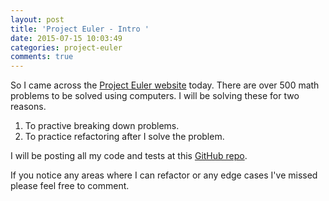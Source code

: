 ```yaml
---
layout: post
title: 'Project Euler - Intro '
date: 2015-07-15 10:03:49
categories: project-euler
comments: true
---
```

So I came across the [Project Euler website][project-euler] today. There are over 500 math problems to be solved using computers. I will be solving these for two reasons. 

1. To practive breaking down problems. 
2. To practice refactoring after I solve the problem. 

I will be posting all my code and tests at this [GitHub repo][gh-pe].

If you notice any areas where I can refactor or any edge cases I've missed please feel free to comment.

[project-euler]:http://projecteuler.net/
[gh-pe]:https://github.com/mlongerich/project_euler

